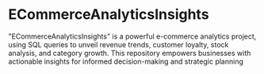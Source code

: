 # ECommerceAnalyticsInsights
"ECommerceAnalyticsInsights" is a powerful e-commerce analytics project, using SQL queries to unveil revenue trends, customer loyalty, stock analysis, and category growth. This repository empowers businesses with actionable insights for informed decision-making and strategic planning
